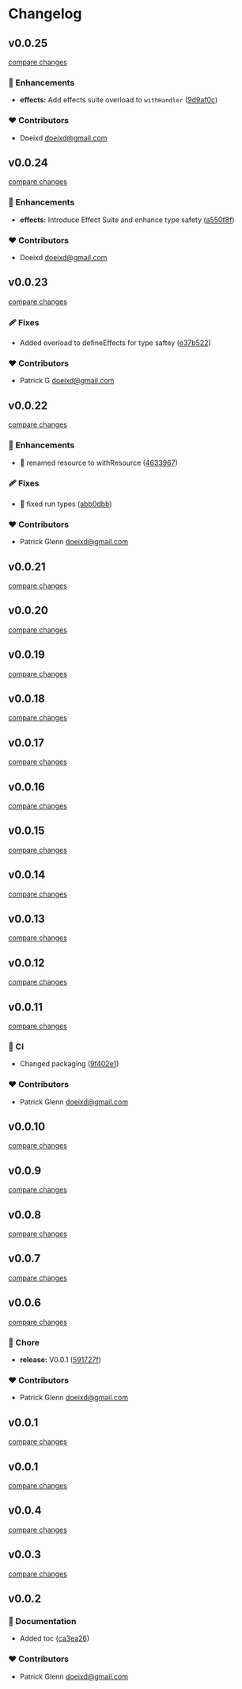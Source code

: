 # Changelog


## v0.0.25

[compare changes](https://github.com/doeixd/effectivly/compare/v0.0.24...v0.0.25)

### 🚀 Enhancements

- **effects:** Add effects suite overload to `withHandler` ([9d9af0c](https://github.com/doeixd/effectivly/commit/9d9af0c))

### ❤️ Contributors

- Doeixd <doeixd@gmail.com>

## v0.0.24

[compare changes](https://github.com/doeixd/effectivly/compare/v0.0.23...v0.0.24)

### 🚀 Enhancements

- **effects:** Introduce Effect Suite and enhance type safety ([a550f8f](https://github.com/doeixd/effectivly/commit/a550f8f))

### ❤️ Contributors

- Doeixd <doeixd@gmail.com>

## v0.0.23

[compare changes](https://github.com/doeixd/effectivly/compare/v0.0.22...v0.0.23)

### 🩹 Fixes

- Added overload to defineEffects for type saftey ([e37b522](https://github.com/doeixd/effectivly/commit/e37b522))

### ❤️ Contributors

- Patrick G <doeixd@gmail.com>

## v0.0.22

[compare changes](https://github.com/doeixd/effectivly/compare/v0.0.21...v0.0.22)

### 🚀 Enhancements

- 🎨  renamed resource to withResource ([4633967](https://github.com/doeixd/effectivly/commit/4633967))

### 🩹 Fixes

- 🐛  fixed run types ([abb0dbb](https://github.com/doeixd/effectivly/commit/abb0dbb))

### ❤️ Contributors

- Patrick Glenn <doeixd@gmail.com>

## v0.0.21

[compare changes](https://github.com/doeixd/effectivly/compare/v0.0.20...v0.0.21)

## v0.0.20

[compare changes](https://github.com/doeixd/effectivly/compare/v0.0.19...v0.0.20)

## v0.0.19

[compare changes](https://github.com/doeixd/effectivly/compare/v0.0.18...v0.0.19)

## v0.0.18

[compare changes](https://github.com/doeixd/effectivly/compare/v0.0.17...v0.0.18)

## v0.0.17

[compare changes](https://github.com/doeixd/effectivly/compare/v0.0.16...v0.0.17)

## v0.0.16

[compare changes](https://github.com/doeixd/effectivly/compare/v0.0.15...v0.0.16)

## v0.0.15

[compare changes](https://github.com/doeixd/effectivly/compare/v0.0.14...v0.0.15)

## v0.0.14

[compare changes](https://github.com/doeixd/effectivly/compare/v0.0.13...v0.0.14)

## v0.0.13

[compare changes](https://github.com/doeixd/effectivly/compare/v0.0.12...v0.0.13)

## v0.0.12

[compare changes](https://github.com/doeixd/effectivly/compare/v0.0.11...v0.0.12)

## v0.0.11

[compare changes](https://github.com/doeixd/effectivly/compare/v0.0.10...v0.0.11)

### 🤖 CI

- Changed packaging ([9f402e1](https://github.com/doeixd/effectivly/commit/9f402e1))

### ❤️ Contributors

- Patrick Glenn <doeixd@gmail.com>

## v0.0.10

[compare changes](https://github.com/doeixd/effectivly/compare/v0.0.9...v0.0.10)

## v0.0.9

[compare changes](https://github.com/doeixd/effectivly/compare/v0.0.8...v0.0.9)

## v0.0.8

[compare changes](https://github.com/doeixd/effectivly/compare/v0.0.7...v0.0.8)

## v0.0.7

[compare changes](https://github.com/doeixd/effectivly/compare/v0.0.6...v0.0.7)

## v0.0.6

[compare changes](https://github.com/doeixd/effectivly/compare/v0.0.1...v0.0.6)

### 🏡 Chore

- **release:** V0.0.1 ([591727f](https://github.com/doeixd/effectivly/commit/591727f))

### ❤️ Contributors

- Patrick Glenn <doeixd@gmail.com>

## v0.0.1

[compare changes](https://github.com/doeixd/effectivly/compare/v0.0.1...v0.0.1)

## v0.0.1

[compare changes](https://github.com/doeixd/effectivly/compare/v0.0.4...v0.0.1)

## v0.0.4

[compare changes](https://github.com/doeixd/effectivly/compare/v0.0.3...v0.0.4)

## v0.0.3

[compare changes](https://github.com/doeixd/effectivly/compare/v0.0.2...v0.0.3)

## v0.0.2


### 📖 Documentation

- Added toc ([ca3ea26](https://github.com/doeixd/effectivly/commit/ca3ea26))

### ❤️ Contributors

- Patrick Glenn <doeixd@gmail.com>

